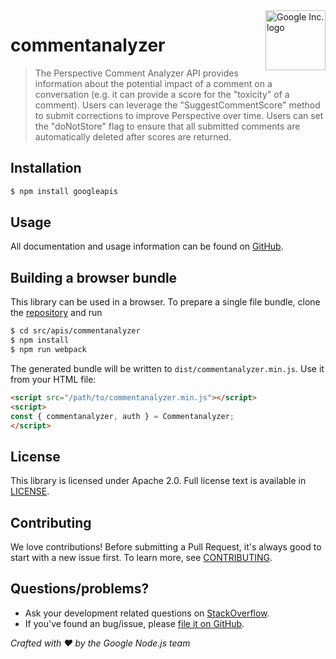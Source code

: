 <img src="https://avatars0.githubusercontent.com/u/1342004?v=3&s=96" alt="Google Inc. logo" title="Google" align="right" height="96" width="96"/>

# commentanalyzer

> The Perspective Comment Analyzer API provides information about the potential impact of a comment on a conversation (e.g. it can provide a score for the &quot;toxicity&quot; of a comment). Users can leverage the &quot;SuggestCommentScore&quot; method to submit corrections to improve Perspective over time. Users can set the &quot;doNotStore&quot; flag to ensure that all submitted comments are automatically deleted after scores are returned.

## Installation

```sh
$ npm install googleapis
```

## Usage
All documentation and usage information can be found on [GitHub](https://github.com/googleapis/google-api-nodejs-client).

## Building a browser bundle

This library can be used in a browser. To prepare a single file bundle, clone the
[repository](https://github.com/googleapis/google-api-nodejs-client) and run

```sh
$ cd src/apis/commentanalyzer
$ npm install
$ npm run webpack
```

The generated bundle will be written to `dist/commentanalyzer.min.js`. Use it from your HTML file:

```html
<script src="/path/to/commentanalyzer.min.js"></script>
<script>
const { commentanalyzer, auth } = Commentanalyzer;
</script>
```

## License
This library is licensed under Apache 2.0. Full license text is available in [LICENSE](https://github.com/googleapis/google-api-nodejs-client/blob/master/LICENSE).

## Contributing
We love contributions! Before submitting a Pull Request, it's always good to start with a new issue first. To learn more, see [CONTRIBUTING](https://github.com/google/google-api-nodejs-client/blob/master/.github/CONTRIBUTING.md).

## Questions/problems?
* Ask your development related questions on [StackOverflow](http://stackoverflow.com/questions/tagged/google-api-nodejs-client).
* If you've found an bug/issue, please [file it on GitHub](https://github.com/googleapis/google-api-nodejs-client/issues).


*Crafted with ❤️ by the Google Node.js team*
